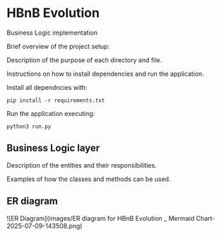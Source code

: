 # HBnB Evolution #
Business Logic implementation

Brief overview of the project setup:

Description of the purpose of each directory and file.


Instructions on how to install dependencies and run the
application.

Install all dependncies with:
```
pip install -r requirements.txt
```

Run the application executing:
```
python3 run.py
```

## Business Logic layer ##

Description of the entities and their responsibilities.

Examples of how the classes and methods can be used.

## ER diagram

![ER Diagram](images/ER diagram for HBnB Evolution _ Mermaid Chart-2025-07-09-143508.png)

<!-- ```mermaid
erDiagram
    User ||--o{ Place : has
    User ||..o{ Review : leaves
    Place ||--o{ Place_Amenity : "has/have"
    Place_Amenity }o--|| Amenity : "found in"
    Place ||--o{ Review : receives
User {
    str(36) id PK
    str first_name
    str last_name
    str email UK
    str password "HASHED"
    bool is_admin
}
Place {
    str(36) id PK
    str title
    str description "NULLABLE"
    float price
    float latitude
    float longitude
    str(36) owner_id FK "User.id"
}
Review {
    str(36) id PK
    str text
    int rating
    str(36) user_id FK "User.id"
    str(36) place_id FK "Place.id"
}
Amenity {
    str(36) id PK
    str name UK
}
Place_Amenity {
    str(36) place_id PK,FK "Place.id"
    str(36) amenity_id PK,FK "Amenity.id"
}
``` -->
